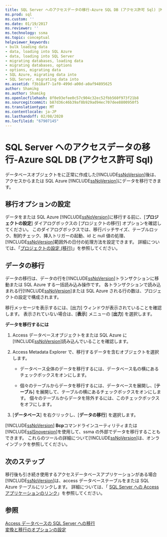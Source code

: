 ```yaml
---
title: SQL Server へのアクセスデータの移行-Azure SQL DB (アクセス許可 Sql) |Microsoft Docs
ms.prod: sql
ms.custom: ''
ms.date: 01/19/2017
ms.reviewer: ''
ms.technology: ssma
ms.topic: conceptual
helpviewer_keywords:
- bulk loading data
- data, loading into SQL Azure
- data, loading into SQL Server
- migrating databases, loading data
- migrating databases, options
- options, migrating data
- SQL Azure, migrating data into
- SQL Server, migrating data into
ms.assetid: f3b18af7-1af0-499d-a00d-a0af94895625
author: Shamikg
ms.author: Shamikg
ms.openlocfilehash: 8f0e93efee0c57c904c32ec52fbb560f973f21b8
ms.sourcegitcommit: b87d36c46b39af8b929ad94ec707dee8800950f5
ms.translationtype: MT
ms.contentlocale: ja-JP
ms.lasthandoff: 02/08/2020
ms.locfileid: "67907145"
---
```

# <a name="migrating-access-data-into-sql-server---azure-sql-db-accesstosql"></a>SQL Server へのアクセスデータの移行-Azure SQL DB (アクセス許可 Sql)
データベースオブジェクトをに正常に作成した[!INCLUDE[ssNoVersion](../../includes/ssnoversion-md.md)]後は、アクセスからまたは SQL Azure [!INCLUDE[ssNoVersion](../../includes/ssnoversion-md.md)]にデータを移行できます。  
  
## <a name="setting-migration-options"></a>移行オプションの設定  
データをまたは SQL Azure [!INCLUDE[ssNoVersion](../../includes/ssnoversion-md.md)]に移行する前に、[**プロジェクトの設定**] ダイアログボックスの [プロジェクトの移行] オプションを確認してください。 このダイアログボックスでは、移行バッチサイズ、テーブルロック、制約チェック、挿入トリガーの起動、id と null 値の処理、 [!INCLUDE[ssNoVersion](../../includes/ssnoversion-md.md)]範囲外の日付の処理方法を設定できます。 詳細については、「[プロジェクトの設定 (移行)](https://msdn.microsoft.com/4caebc9c-8680-4b99-a8fa-89c43161c95d)」を参照してください。  
  
## <a name="migrating-data"></a>データの移行  
データの移行は、データの行を[!INCLUDE[ssNoVersion](../../includes/ssnoversion-md.md)]トランザクションに移動または SQL Azure する一括読み込み操作です。 各トランザクションで読み込まれる行[!INCLUDE[ssNoVersion](../../includes/ssnoversion-md.md)]または SQL Azure される行の数は、プロジェクトの設定で構成されます。  
  
移行メッセージを表示するには、[出力] ウィンドウが表示されていることを確認します。 表示されていない場合は、[**表示**] メニューの [**出力**] を選択します。  
  
**データを移行するには**  
  
1.  Access データベースオブジェクトをまたは SQL Azure に[!INCLUDE[ssNoVersion](../../includes/ssnoversion-md.md)]読み込んでいることを確認します。  
  
2.  Access Metadata Explorer で、移行するデータを含むオブジェクトを選択します。  
  
    -   データベース全体のデータを移行するには、データベース名の横にあるチェックボックスをオンにします。  
  
    -   個々のテーブルからデータを移行するには、データベースを展開し、[**テーブル**] を展開して、テーブルの横にあるチェックボックスをオンにします。 個々のテーブルからデータを除外するには、このチェックボックスをオフにします。  
  
3.  [**データベース**] を右クリックし、[**データの移行**] を選択します。  
  
[!INCLUDE[ssNoVersion](../../includes/ssnoversion-md.md)] **Bcp**コマンドラインユーティリティまたは[!INCLUDE[ssISnoversion](../../includes/ssisnoversion-md.md)]を使用して、ssma の外部でデータを移行することもできます。 これらのツールの詳細について[!INCLUDE[ssNoVersion](../../includes/ssnoversion-md.md)]は、オンラインブックを参照してください。  
  
## <a name="next-step"></a>次のステップ  
移行後も引き続き使用するアクセスデータベースアプリケーションがある場合[!INCLUDE[ssNoVersion](../../includes/ssnoversion-md.md)]は、access データベーステーブルをまたは SQL Azure テーブルにリンクします。 詳細については、「 [SQL Server への Access アプリケーションのリンク](linking-access-applications-to-sql-server-azure-sql-db-accesstosql.md)」を参照してください。  
  
## <a name="see-also"></a>参照  
[Access データベースの SQL Server への移行](migrating-access-databases-to-sql-server-azure-sql-db-accesstosql.md)  
[変換と移行のオプションの設定](setting-conversion-and-migration-options-accesstosql.md)  
  
